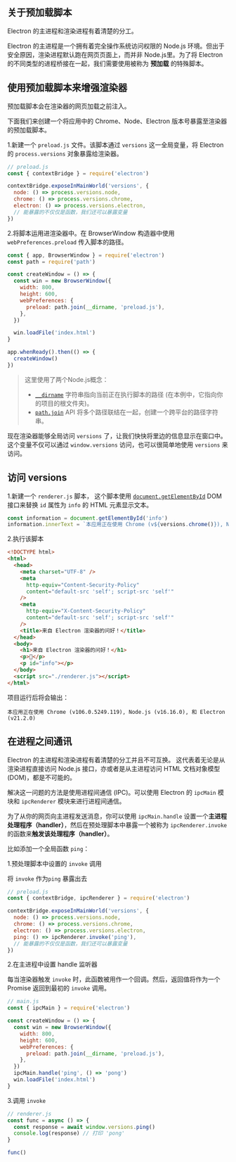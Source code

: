 ## 关于预加载脚本

Electron 的主进程和渲染进程有着清楚的分工。

Electron 的主进程是一个拥有着完全操作系统访问权限的 Node.js 环境。但出于安全原因，渲染进程默认跑在网页页面上，而并非 Node.js里。为了将 Electron 的不同类型的进程桥接在一起，我们需要使用被称为 **预加载** 的特殊脚本。

## 使用预加载脚本来增强渲染器

预加载脚本会在渲染器的网页加载之前注入。

下面我们来创建一个将应用中的 Chrome、Node、Electron 版本号暴露至渲染器的预加载脚本。

1.新建一个 `preload.js` 文件。该脚本通过 `versions` 这一全局变量，将 Electron 的 `process.versions` 对象暴露给渲染器。

```js
// preload.js
const { contextBridge } = require('electron')

contextBridge.exposeInMainWorld('versions', {
  node: () => process.versions.node,
  chrome: () => process.versions.chrome,
  electron: () => process.versions.electron,
  // 能暴露的不仅仅是函数，我们还可以暴露变量
})
```

2.将脚本运用进渲染器中。在 BrowserWindow 构造器中使用 `webPreferences.preload` 传入脚本的路径。

```js
const { app, BrowserWindow } = require('electron')
const path = require('path')

const createWindow = () => {
  const win = new BrowserWindow({
    width: 800,
    height: 600,
    webPreferences: {
      preload: path.join(__dirname, 'preload.js'),
    },
  })

  win.loadFile('index.html')
}

app.whenReady().then(() => {
  createWindow()
})
```

> 这里使用了两个Node.js概念：
>
> - [`__dirname`](https://nodejs.org/api/modules.html#modules_dirname) 字符串指向当前正在执行脚本的路径 (在本例中，它指向你的项目的根文件夹)。
> - [`path.join`](https://nodejs.org/api/path.html#path_path_join_paths) API 将多个路径联结在一起，创建一个跨平台的路径字符串。

现在渲染器能够全局访问 `versions` 了，让我们快快将里边的信息显示在窗口中。 这个变量不仅可以通过 `window.versions` 访问，也可以很简单地使用 `versions` 来访问。

## 访问 versions

1.新建一个 `renderer.js` 脚本， 这个脚本使用 [`document.getElementById`](https://developer.mozilla.org/en-US/docs/Web/API/Document/getElementById) DOM 接口来替换 `id` 属性为 `info` 的 HTML 元素显示文本。

```js
const information = document.getElementById('info')
information.innerText = `本应用正在使用 Chrome (v${versions.chrome()}), Node.js (v${versions.node()}), 和 Electron (v${versions.electron()})`
```

2.执行该脚本

```html
<!DOCTYPE html>
<html>
  <head>
    <meta charset="UTF-8" />
    <meta
      http-equiv="Content-Security-Policy"
      content="default-src 'self'; script-src 'self'"
    />
    <meta
      http-equiv="X-Content-Security-Policy"
      content="default-src 'self'; script-src 'self'"
    />
    <title>来自 Electron 渲染器的问好！</title>
  </head>
  <body>
    <h1>来自 Electron 渲染器的问好！</h1>
    <p>👋</p>
    <p id="info"></p>
  </body>
  <script src="./renderer.js"></script>
</html>
```

项目运行后将会输出：

```
本应用正在使用 Chrome (v106.0.5249.119), Node.js (v16.16.0), 和 Electron (v21.2.0)
```

## 在进程之间通讯

Electron 的主进程和渲染进程有着清楚的分工并且不可互换。 这代表着无论是从渲染进程直接访问 Node.js 接口，亦或者是从主进程访问 HTML 文档对象模型 (DOM)，都是不可能的。

解决这一问题的方法是使用进程间通信 (IPC)。可以使用 Electron 的 `ipcMain` 模块和 `ipcRenderer` 模块来进行进程间通信。

为了从你的网页向主进程发送消息，你可以使用 `ipcMain.handle` 设置一个**主进程处理程序（handler）**，然后在预处理脚本中暴露一个被称为 `ipcRenderer.invoke` 的函数来**触发该处理程序（handler）**。

比如添加一个全局函数 `ping`：

1.预处理脚本中设置的 `invoke` 调用

将 `invoke` 作为`ping` 暴露出去

```js
// preload.js
const { contextBridge, ipcRenderer } = require('electron')

contextBridge.exposeInMainWorld('versions', {
  node: () => process.versions.node,
  chrome: () => process.versions.chrome,
  electron: () => process.versions.electron,
  ping: () => ipcRenderer.invoke('ping'),
  // 能暴露的不仅仅是函数，我们还可以暴露变量
})
```

2.在主进程中设置 handle 监听器

每当渲染器触发 `invoke` 时，此函数被用作一个回调。然后，返回值将作为一个 Promise 返回到最初的 `invoke` 调用。

```js
// main.js
const { ipcMain } = require('electron')

const createWindow = () => {
  const win = new BrowserWindow({
    width: 800,
    height: 600,
    webPreferences: {
      preload: path.join(__dirname, 'preload.js'),
    },
  })
  ipcMain.handle('ping', () => 'pong')
  win.loadFile('index.html')
}
```

3.调用 `invoke`

```js
// renderer.js
const func = async () => {
  const response = await window.versions.ping()
  console.log(response) // 打印 'pong'
}

func()
```


